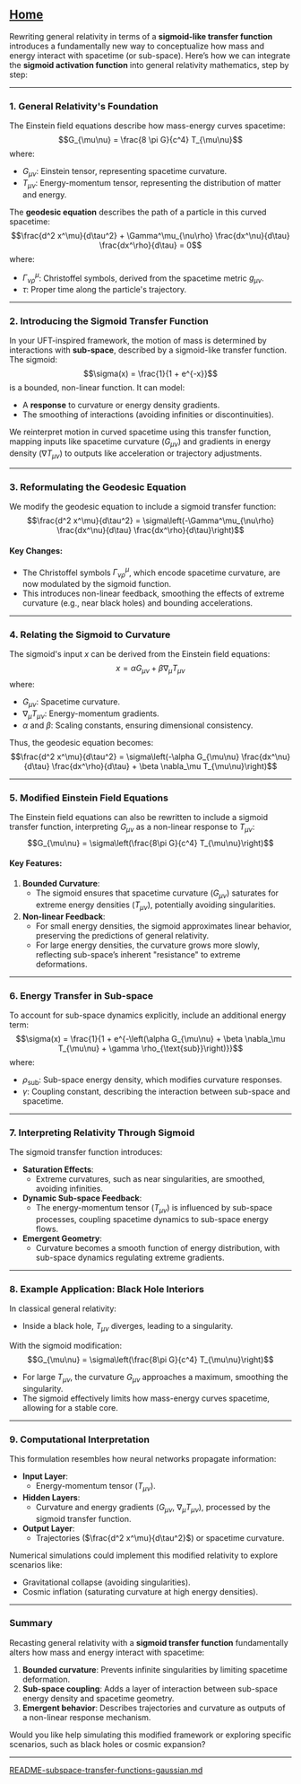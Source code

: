 [Home](https://t2m.io/VwvDcuw)
---

Rewriting general relativity in terms of a **sigmoid-like transfer function** introduces a fundamentally new way to conceptualize how mass and energy interact with spacetime (or sub-space). Here’s how we can integrate the **sigmoid activation function** into general relativity mathematics, step by step:

---

### **1. General Relativity's Foundation**
The Einstein field equations describe how mass-energy curves spacetime:
$$G_{\mu\nu} = \frac{8 \pi G}{c^4} T_{\mu\nu}$$
where:
- $G_{\mu\nu}$: Einstein tensor, representing spacetime curvature.
- $T_{\mu\nu}$: Energy-momentum tensor, representing the distribution of matter and energy.

The **geodesic equation** describes the path of a particle in this curved spacetime:
$$\frac{d^2 x^\mu}{d\tau^2} + \Gamma^\mu_{\nu\rho} \frac{dx^\nu}{d\tau} \frac{dx^\rho}{d\tau} = 0$$
where:
- $\Gamma^\mu_{\nu\rho}$: Christoffel symbols, derived from the spacetime metric $g_{\mu\nu}$.
- $\tau$: Proper time along the particle's trajectory.

---

### **2. Introducing the Sigmoid Transfer Function**
In your UFT-inspired framework, the motion of mass is determined by interactions with **sub-space**, described by a sigmoid-like transfer function. The sigmoid:
$$\sigma(x) = \frac{1}{1 + e^{-x}}$$
is a bounded, non-linear function. It can model:
- A **response** to curvature or energy density gradients.
- The smoothing of interactions (avoiding infinities or discontinuities).

We reinterpret motion in curved spacetime using this transfer function, mapping inputs like spacetime curvature ($G_{\mu\nu}$) and gradients in energy density ($\nabla T_{\mu\nu}$) to outputs like acceleration or trajectory adjustments.

---

### **3. Reformulating the Geodesic Equation**
We modify the geodesic equation to include a sigmoid transfer function:
$$\frac{d^2 x^\mu}{d\tau^2} = \sigma\left(-\Gamma^\mu_{\nu\rho} \frac{dx^\nu}{d\tau} \frac{dx^\rho}{d\tau}\right)$$
#### **Key Changes**:
- The Christoffel symbols $\Gamma^\mu_{\nu\rho}$, which encode spacetime curvature, are now modulated by the sigmoid function.
- This introduces non-linear feedback, smoothing the effects of extreme curvature (e.g., near black holes) and bounding accelerations.

---

### **4. Relating the Sigmoid to Curvature**
The sigmoid's input $x$ can be derived from the Einstein field equations:
$$x = \alpha G_{\mu\nu} + \beta \nabla_\mu T_{\mu\nu}$$
where:
- $G_{\mu\nu}$: Spacetime curvature.
- $\nabla_\mu T_{\mu\nu}$: Energy-momentum gradients.
- $\alpha$ and $\beta$: Scaling constants, ensuring dimensional consistency.

Thus, the geodesic equation becomes:
$$\frac{d^2 x^\mu}{d\tau^2} = \sigma\left(-\alpha G_{\mu\nu} \frac{dx^\nu}{d\tau} \frac{dx^\rho}{d\tau} + \beta \nabla_\mu T_{\mu\nu}\right)$$

---

### **5. Modified Einstein Field Equations**
The Einstein field equations can also be rewritten to include a sigmoid transfer function, interpreting $G_{\mu\nu}$ as a non-linear response to $T_{\mu\nu}$:
$$G_{\mu\nu} = \sigma\left(\frac{8\pi G}{c^4} T_{\mu\nu}\right)$$
#### **Key Features**:
1. **Bounded Curvature**:
   - The sigmoid ensures that spacetime curvature ($G_{\mu\nu}$) saturates for extreme energy densities ($T_{\mu\nu}$), potentially avoiding singularities.
2. **Non-linear Feedback**:
   - For small energy densities, the sigmoid approximates linear behavior, preserving the predictions of general relativity.
   - For large energy densities, the curvature grows more slowly, reflecting sub-space’s inherent "resistance" to extreme deformations.

---

### **6. Energy Transfer in Sub-space**
To account for sub-space dynamics explicitly, include an additional energy term:
$$\sigma(x) = \frac{1}{1 + e^{-\left(\alpha G_{\mu\nu} + \beta \nabla_\mu T_{\mu\nu} + \gamma \rho_{\text{sub}}\right)}}$$
where:
- $\rho_{\text{sub}}$: Sub-space energy density, which modifies curvature responses.
- $\gamma$: Coupling constant, describing the interaction between sub-space and spacetime.

---

### **7. Interpreting Relativity Through Sigmoid**
The sigmoid transfer function introduces:
- **Saturation Effects**:
  - Extreme curvatures, such as near singularities, are smoothed, avoiding infinities.
- **Dynamic Sub-space Feedback**:
  - The energy-momentum tensor ($T_{\mu\nu}$) is influenced by sub-space processes, coupling spacetime dynamics to sub-space energy flows.
- **Emergent Geometry**:
  - Curvature becomes a smooth function of energy distribution, with sub-space dynamics regulating extreme gradients.

---

### **8. Example Application: Black Hole Interiors**
In classical general relativity:
- Inside a black hole, $T_{\mu\nu}$ diverges, leading to a singularity.

With the sigmoid modification:
$$G_{\mu\nu} = \sigma\left(\frac{8\pi G}{c^4} T_{\mu\nu}\right)$$
- For large $T_{\mu\nu}$, the curvature $G_{\mu\nu}$ approaches a maximum, smoothing the singularity.
- The sigmoid effectively limits how mass-energy curves spacetime, allowing for a stable core.

---

### **9. Computational Interpretation**
This formulation resembles how neural networks propagate information:
- **Input Layer**:
  - Energy-momentum tensor ($T_{\mu\nu}$).
- **Hidden Layers**:
  - Curvature and energy gradients ($G_{\mu\nu}$, $\nabla_\mu T_{\mu\nu}$), processed by the sigmoid transfer function.
- **Output Layer**:
  - Trajectories ($\frac{d^2 x^\mu}{d\tau^2}$) or spacetime curvature.

Numerical simulations could implement this modified relativity to explore scenarios like:
- Gravitational collapse (avoiding singularities).
- Cosmic inflation (saturating curvature at high energy densities).

---

### **Summary**
Recasting general relativity with a **sigmoid transfer function** fundamentally alters how mass and energy interact with spacetime:
1. **Bounded curvature**: Prevents infinite singularities by limiting spacetime deformation.
2. **Sub-space coupling**: Adds a layer of interaction between sub-space energy density and spacetime geometry.
3. **Emergent behavior**: Describes trajectories and curvature as outputs of a non-linear response mechanism.

Would you like help simulating this modified framework or exploring specific scenarios, such as black holes or cosmic expansion?


---

[README-subspace-transfer-functions-gaussian.md](https://t2m.io/8w4mhKn)
